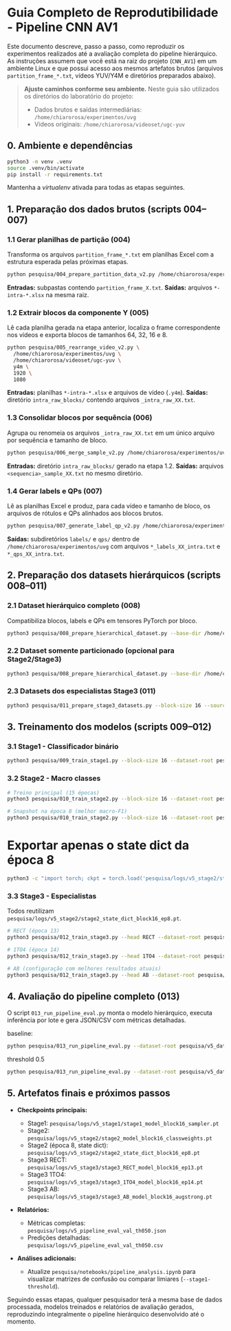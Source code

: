 # Guia Completo de Reprodutibilidade - Pipeline CNN AV1

Este documento descreve, passo a passo, como reproduzir os experimentos realizados até a avaliação completa do pipeline hierárquico. As instruções assumem que você está na raiz do projeto (`CNN_AV1`) em um ambiente Linux e que possui acesso aos mesmos artefatos brutos (arquivos `partition_frame_*.txt`, vídeos YUV/Y4M e diretórios preparados abaixo).

> **Ajuste caminhos conforme seu ambiente.** Neste guia são utilizados os diretórios do laboratório do projeto:
> - Dados brutos e saídas intermediárias: `/home/chiarorosa/experimentos/uvg`
> - Vídeos originais: `/home/chiarorosa/videoset/ugc-yuv`

## 0. Ambiente e dependências

```bash
python3 -m venv .venv
source .venv/bin/activate
pip install -r requirements.txt
```

Mantenha a *virtualenv* ativada para todas as etapas seguintes.

## 1. Preparação dos dados brutos (scripts 004–007)

### 1.1 Gerar planilhas de partição (004)
Transforma os arquivos `partition_frame_*.txt` em planilhas Excel com a estrutura esperada pelas próximas etapas.

```bash
python pesquisa/004_prepare_partition_data_v2.py /home/chiarorosa/experimentos/uvg/
```

**Entradas:** subpastas contendo `partition_frame_X.txt`.
**Saídas:** arquivos `*-intra-*.xlsx` na mesma raiz.

### 1.2 Extrair blocos da componente Y (005)
Lê cada planilha gerada na etapa anterior, localiza o frame correspondente nos vídeos e exporta blocos de tamanhos 64, 32, 16 e 8.

```bash
python pesquisa/005_rearrange_video_v2.py \
  /home/chiarorosa/experimentos/uvg \
  /home/chiarorosa/videoset/ugc-yuv \
  y4m \
  1920 \
  1080
```

**Entradas:** planilhas `*-intra-*.xlsx` e arquivos de vídeo (`.y4m`).
**Saídas:** diretório `intra_raw_blocks/` contendo arquivos `_intra_raw_XX.txt`.

### 1.3 Consolidar blocos por sequência (006)
Agrupa ou renomeia os arquivos `_intra_raw_XX.txt` em um único arquivo por sequência e tamanho de bloco.

```bash
python pesquisa/006_merge_sample_v2.py /home/chiarorosa/experimentos/uvg/intra_raw_blocks
```

**Entradas:** diretório `intra_raw_blocks/` gerado na etapa 1.2.
**Saídas:** arquivos `<sequencia>_sample_XX.txt` no mesmo diretório.

### 1.4 Gerar labels e QPs (007)
Lê as planilhas Excel e produz, para cada vídeo e tamanho de bloco, os arquivos de rótulos e QPs alinhados aos blocos brutos.

```bash
python pesquisa/007_generate_label_qp_v2.py /home/chiarorosa/experimentos/uvg
```

**Saídas:** subdiretórios `labels/` e `qps/` dentro de `/home/chiarorosa/experimentos/uvg` com arquivos `*_labels_XX_intra.txt` e `*_qps_XX_intra.txt`.

## 2. Preparação dos datasets hierárquicos (scripts 008–011)

### 2.1 Dataset hierárquico completo (008)
Compatibiliza blocos, labels e QPs em tensores PyTorch por bloco.

```bash
python3 pesquisa/008_prepare_hierarchical_dataset.py --base-dir /home/chiarorosa/experimentos/uvg --block-size 16 --output-dir pesquisa/v5_dataset
```

### 2.2 Dataset somente particionado (opcional para Stage2/Stage3)

```bash
python3 pesquisa/008_prepare_hierarchical_dataset.py --base-dir /home/chiarorosa/experimentos/uvg --block-size 16 --output-dir pesquisa/v5_dataset_partitioned --partitioned-only
```

### 2.3 Datasets dos especialistas Stage3 (011)

```bash
python3 pesquisa/011_prepare_stage3_datasets.py --block-size 16 --source-root pesquisa/v5_dataset_partitioned --output-root pesquisa/v5_dataset_stage3
```

## 3. Treinamento dos modelos (scripts 009–012)

### 3.1 Stage1 - Classificador binário
```bash
python3 pesquisa/009_train_stage1.py --block-size 16 --dataset-root pesquisa/v5_dataset --epochs 12 --batch-size 128 --focal-gamma 1.5 --use-sampler --checkpoint-path pesquisa/logs/v5_stage1/stage1_model_block16_sampler.pt
```

### 3.2 Stage2 - Macro classes
```bash
# Treino principal (15 épocas)
python3 pesquisa/010_train_stage2.py --block-size 16 --dataset-root pesquisa/v5_dataset_partitioned --stage1-checkpoint pesquisa/logs/v5_stage1/stage1_model_block16_sampler.pt --epochs 15 --label-smoothing 0.02 --lr 5e-4 --checkpoint-path pesquisa/logs/v5_stage2/stage2_model_block16_classweights.pt

# Snapshot na época 8 (melhor macro-F1)
python3 pesquisa/010_train_stage2.py --block-size 16 --dataset-root pesquisa/v5_dataset_partitioned --stage1-checkpoint pesquisa/logs/v5_stage1/stage1_model_block16_sampler.pt --epochs 8 --label-smoothing 0.02 --lr 5e-4 --checkpoint-path pesquisa/logs/v5_stage2/stage2_model_block16_classweights_ep8.pt
```
# Exportar apenas o state dict da época 8
```bash
python3 -c "import torch; ckpt = torch.load('pesquisa/logs/v5_stage2/stage2_model_block16_classweights_ep8.pt', map_location='cpu'); torch.save(ckpt['model_state'], 'pesquisa/logs/v5_stage2/stage2_state_dict_block16_ep8.pt')"

```

### 3.3 Stage3 - Especialistas
Todos reutilizam `pesquisa/logs/v5_stage2/stage2_state_dict_block16_ep8.pt`.

```bash
# RECT (época 13)
python3 pesquisa/012_train_stage3.py --head RECT --dataset-root pesquisa/v5_dataset_stage3 --block-size 16 --stage2-state pesquisa/logs/v5_stage2/stage2_state_dict_block16_ep8.pt --epochs 13 --batch-size 128 --checkpoint-path pesquisa/logs/v5_stage3/stage3_RECT_model_block16_ep13.pt

# 1TO4 (época 14)
python3 pesquisa/012_train_stage3.py --head 1TO4 --dataset-root pesquisa/v5_dataset_stage3 --block-size 16 --stage2-state pesquisa/logs/v5_stage2/stage2_state_dict_block16_ep8.pt --epochs 14 --batch-size 128 --checkpoint-path pesquisa/logs/v5_stage3/stage3_1TO4_model_block16_ep14.pt

# AB (configuração com melhores resultados atuais)
python3 pesquisa/012_train_stage3.py --head AB --dataset-root pesquisa/v5_dataset_stage3 --block-size 16 --stage2-state pesquisa/logs/v5_stage2/stage2_state_dict_block16_ep8.pt --epochs 9 --batch-size 64 --label-smoothing 0.0 --use-sampler --lr 1e-4 --checkpoint-path pesquisa/logs/v5_stage3/stage3_AB_model_block16_augstrong.pt
```

## 4. Avaliação do pipeline completo (013)

O script `013_run_pipeline_eval.py` monta o modelo hierárquico, executa inferência por lote e gera JSON/CSV com métricas detalhadas.

baseline:
```bash
python pesquisa/013_run_pipeline_eval.py --dataset-root pesquisa/v5_dataset --block-size 16 --split val --stage1-checkpoint pesquisa/logs/v5_stage1/stage1_model_block16_sampler.pt --stage2-checkpoint pesquisa/logs/v5_stage2/stage2_model_block16_classweights_ep8.pt --rect-checkpoint pesquisa/logs/v5_stage3/stage3_RECT_model_block16_ep13.pt --ab-checkpoint pesquisa/logs/v5_stage3/stage3_AB_model_block16_augstrong.pt --one2four-checkpoint pesquisa/logs/v5_stage3/stage3_1TO4_model_block16_ep14.pt --output-json pesquisa/logs/v5_pipeline_eval_val.json --csv-path pesquisa/logs/v5_pipeline_eval_val.csv
```

threshold 0.5
```bash
python pesquisa/013_run_pipeline_eval.py --dataset-root pesquisa/v5_dataset --block-size 16 --split val --stage1-threshold 0.5 --stage1-checkpoint pesquisa/logs/v5_stage1/stage1_model_block16_sampler.pt --stage2-checkpoint pesquisa/logs/v5_stage2/stage2_model_block16_classweights_ep8.pt --rect-checkpoint pesquisa/logs/v5_stage3/stage3_RECT_model_block16_ep13.pt --ab-checkpoint pesquisa/logs/v5_stage3/stage3_AB_model_block16_augstrong.pt --one2four-checkpoint pesquisa/logs/v5_stage3/stage3_1TO4_model_block16_ep14.pt --output-json pesquisa/logs/v5_pipeline_eval_val_th050.json --csv-path pesquisa/logs/v5_pipeline_eval_val_th050.csv
```

## 5. Artefatos finais e próximos passos

- **Checkpoints principais:**
  - Stage1: `pesquisa/logs/v5_stage1/stage1_model_block16_sampler.pt`
  - Stage2: `pesquisa/logs/v5_stage2/stage2_model_block16_classweights.pt`
  - Stage2 (época 8, state dict): `pesquisa/logs/v5_stage2/stage2_state_dict_block16_ep8.pt`
  - Stage3 RECT: `pesquisa/logs/v5_stage3/stage3_RECT_model_block16_ep13.pt`
  - Stage3 1TO4: `pesquisa/logs/v5_stage3/stage3_1TO4_model_block16_ep14.pt`
  - Stage3 AB: `pesquisa/logs/v5_stage3/stage3_AB_model_block16_augstrong.pt`

- **Relatórios:**
  - Métricas completas: `pesquisa/logs/v5_pipeline_eval_val_th050.json`
  - Predições detalhadas: `pesquisa/logs/v5_pipeline_eval_val_th050.csv`

- **Análises adicionais:**
  - Atualize `pesquisa/notebooks/pipeline_analysis.ipynb` para visualizar matrizes de confusão ou comparar limiares (`--stage1-threshold`).

Seguindo essas etapas, qualquer pesquisador terá a mesma base de dados processada, modelos treinados e relatórios de avaliação gerados, reproduzindo integralmente o pipeline hierárquico desenvolvido até o momento.
